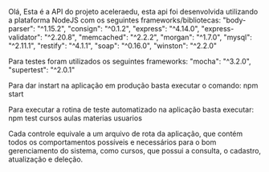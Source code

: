Olá,
Esta é a API do projeto aceleraedu, esta api foi desenvolvida utilizando a plataforma NodeJS com os seguintes frameworks/bibliotecas:
	"body-parser": "^1.15.2",
	"consign": "^0.1.2",
   	"express": "^4.14.0",
    "express-validator": "^2.20.8",
    "memcached": "^2.2.2",
    "morgan": "^1.7.0",
    "mysql": "^2.11.1",
    "restify": "^4.1.1",
    "soap": "^0.16.0",
    "winston": "^2.2.0"

Para testes foram utilizados os seguintes frameworks:
    "mocha": "^3.2.0",
    "supertest": "^2.0.1"

Para dar instart na aplicação em produção basta executar o comando:
    npm start

Para executar a rotina de teste automatizado na aplicação basta executar:
    npm test <controller>
    		<controller>
    			cursos
    			aulas
    			materias
				usuarios

Cada controle equivale a um arquivo de rota da aplicação, que contém todos os comportamentos possíveis e necessários para o bom gerenciamento do sistema, como cursos, que possui a consulta, o cadastro, atualização e deleção.



